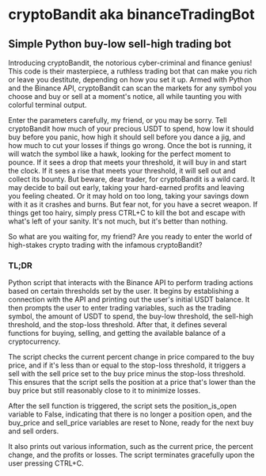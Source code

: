 # cryptoBandit aka binanceTradingBot
## Simple Python buy-low sell-high trading bot

Introducing cryptoBandit, the notorious cyber-criminal and finance genius! This code is their masterpiece, a ruthless trading bot that can make you rich or leave you destitute, depending on how you set it up. Armed with Python and the Binance API, cryptoBandit can scan the markets for any symbol you choose and buy or sell at a moment's notice, all while taunting you with colorful terminal output.

Enter the parameters carefully, my friend, or you may be sorry. Tell cryptoBandit how much of your precious USDT to spend, how low it should buy before you panic, how high it should sell before you dance a jig, and how much to cut your losses if things go wrong. Once the bot is running, it will watch the symbol like a hawk, looking for the perfect moment to pounce. If it sees a drop that meets your threshold, it will buy in and start the clock. If it sees a rise that meets your threshold, it will sell out and collect its bounty. But beware, dear trader, for cryptoBandit is a wild card. It may decide to bail out early, taking your hard-earned profits and leaving you feeling cheated. Or it may hold on too long, taking your savings down with it as it crashes and burns. But fear not, for you have a secret weapon. If things get too hairy, simply press CTRL+C to kill the bot and escape with what's left of your sanity. It's not much, but it's better than nothing.

So what are you waiting for, my friend? Are you ready to enter the world of high-stakes crypto trading with the infamous cryptoBandit?

### TL;DR

Python script that interacts with the Binance API to perform trading actions based on certain thresholds set by the user. It begins by establishing a connection with the API and printing out the user's initial USDT balance. It then prompts the user to enter trading variables, such as the trading symbol, the amount of USDT to spend, the buy-low threshold, the sell-high threshold, and the stop-loss threshold. After that, it defines several functions for buying, selling, and getting the available balance of a cryptocurrency. 

The script checks the current percent change in price compared to the buy price, and if it's less than or equal to the stop-loss threshold, it triggers a sell with the sell price set to the buy price minus the stop-loss threshold. This ensures that the script sells the position at a price that's lower than the buy price but still reasonably close to it to minimize losses.

After the sell function is triggered, the script sets the position_is_open variable to False, indicating that there is no longer a position open, and the buy_price and sell_price variables are reset to None, ready for the next buy and sell orders.

It also prints out various information, such as the current price, the percent change, and the profits or losses. The script terminates gracefully upon the user pressing CTRL+C.
